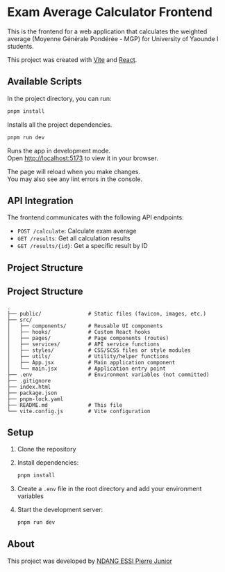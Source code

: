# Exam Average Calculator Frontend

This is the frontend for a web application that calculates the weighted average (Moyenne Générale Pondérée - MGP) for University of Yaounde I students.

This project was created with [Vite](https://vitejs.dev/) and [React](https://reactjs.org/).

## Available Scripts

In the project directory, you can run:

```bash
pnpm install
```

Installs all the project dependencies.

```bash
pnpm run dev
```

Runs the app in development mode.\
Open [http://localhost:5173](http://localhost:5173) to view it in your browser.

The page will reload when you make changes.\
You may also see any lint errors in the console.

## API Integration

The frontend communicates with the following API endpoints:

- `POST /calculate`: Calculate exam average
- `GET /results`: Get all calculation results
- `GET /results/{id}`: Get a specific result by ID

## Project Structure

## Project Structure

```
.
├── public/               # Static files (favicon, images, etc.)
├── src/
│   ├── components/       # Reusable UI components
│   ├── hooks/            # Custom React hooks
│   ├── pages/            # Page components (routes)
│   ├── services/         # API service functions
│   ├── styles/           # CSS/SCSS files or style modules
│   ├── utils/            # Utility/helper functions
│   ├── App.jsx           # Main application component
│   └── main.jsx          # Application entry point
├── .env                  # Environment variables (not committed)
├── .gitignore
├── index.html
├── package.json
├── pnpm-lock.yaml
├── README.md             # This file
└── vite.config.js        # Vite configuration
```

## Setup

1. Clone the repository
2. Install dependencies:

   ```bash
   pnpm install
   ```

3. Create a `.env` file in the root directory and add your environment variables
4. Start the development server:

   ```bash
   pnpm run dev
   ```

## About

This project was developed by [NDANG ESSI Pierre Junior](https://github.com/EssiJunior)
